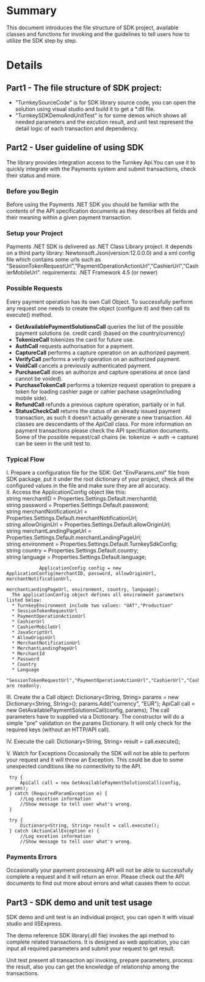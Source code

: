 # Summary
This document introduces the file structure of SDK project, available classes and functions for invoking and the guidelines to tell users how to utilize the SDK step by step.

# Details
## Part1 - The file structure of SDK project:
* "TurnkeySourceCode" is for SDK library source code, you can open the solution using visual studio and build it to get a *.dll file. 
* "TurnkeySDKDemoAndUnitTest" is for some demos which shows all needed parameters and the excution result, and unit test represent the detail logic of each transaction and dependency.

## Part2 - User guideline of using SDK
The library provides integration access to the Turnkey Api.You can use it to quickly integrate with the Payments system and submit transactions, check their status and more.
### Before you Begin
Before using the Payments .NET SDK you should be familiar with the contents of the API specification documents as they describes all fields and their meaning within a given payment transaction.
### Setup your Project
Payments .NET SDK is delivered as .NET Class Library project.
It depends on a third party library: Newtonsoft.Json(version:12.0.0.0) and a xml config file which contains some urls such as "SessionTokenRequestUrl","PaymentOperationActionUrl","CashierUrl","CashierMobileUrl".
requirements: .NET Framework 4.5 (or newer)
### Possible Requests
Every payment operation has its own Call Object. To successfully perform any request one needs to create the object (configure it) and then call its execute() method.
* __GetAvailablePaymentSolutionsCall__ queries the list of the possible payment solutions (ie. credit card) (based on the country/currency)
* __TokenizeCall__ tokenizes the card for future use.
* __AuthCall__ requests authorisation for a payment.
* __CaptureCall__ performs a capture operation on an authorized payment.
* __VerifyCall__ performs a verify operation on an authorized payment.
* __VoidCall__ cancels a previously authenticated payment.
* __PurchaseCall__ does an authorize and capture operations at once (and cannot be voided).
* __PurchaseTokenCall__ performs a tokenize request operation to prepare a token for loading cashier page or cahier pachase usage(including mobile side).
* __RefundCall__ refunds a previous capture operation, partially or in full.
* __StatusCheckCall__ returns the status of an already issued payment transaction, as such it doesn’t actually generate a new transaction.
All classes are descendants of the _ApiCall_ class.
For more information on payment transactions please check the API specification documents.
Some of the possible request/call chains (ie. tokenize -> auth -> capture) can be seen in the unit test to.
### Typical Flow
  I. Prepare a configuration file for the SDK:
     Get "EnvParams.xml" file from SDK package, put it under the root dictionary of your project, check all the configured values in the file and make sure they are all accuracy.<br />
  II. Access the ApplicationConfig object like this:<br />
      string merchantID = Properties.Settings.Default.merchantId;<br />
             string password = Properties.Settings.Default.password;<br />
             string merchantNotificationUrl = Properties.Settings.Default.merchantNotificationUrl;<br />
             string allowOriginUrl = Properties.Settings.Default.allowOriginUrl;<br />
             string merchantLandingPageUrl = Properties.Settings.Default.merchantLandingPageUrl;<br />
             string environment = Properties.Settings.Default.TurnkeySdkConfig;<br />
			 string country = Properties.Settings.Default.country;<br />
			 string language = Properties.Settings.Default.language;<br />

                ApplicationConfig config = new ApplicationConfig(merchantID, password, allowOriginUrl, merchantNotificationUrl,
                                                                 merchantLandingPageUrl, environment, country, language);
      The applicationConfig object defines all environment parameters listed below:
	  * TurnkeyEnvironment include two values: "UAT","Production"
	  * SessionTokenRequestUrl
	  * PaymentOperationActionUrl
	  * CashierUrl
	  * CashierMobileUrl
	  * JavaScriptUrl
	  * AllowOriginUrl
	  * MerchantNotificationUrl
	  * MerchantLandingPageUrl
	  * MerchantId
	  * Password
	  * Country
	  * Language
	  "SessionTokenRequestUrl","PaymentOperationActionUrl","CashierUrl","CashierMobileUrl","JavaScriptUrl" are readonly.
  III. Create the a Call object:
      Dictionary<String, String> params = new Dictionary<String, String>();
      params.Add("currency", "EUR");
      ApiCall call = new GetAvailablePaymentSolutionsCall(config, params);
      The call parameters have to supplied via a Dictionary.
      The constructor will do a simple "pre" validation on the params Dictionary. It will only check for the required keys (without an HTTP/API call).

  IV. Execute the call:
       Dictionary<String, String> result = call.execute();

  V. Watch for Exceptions
     Occasionally the SDK will not be able to perform your request and it will throw an Exception. This could be due to some unexpected conditions like no connectivity to the API. 

     try {
	     ApiCall call = new GetAvailablePaymentSolutionsCall(config, params);
     } catch (RequiredParamException e) {
	     //Log excetion information
	     //Show message to tell user what's wrong.
     }

     try {
	     Dictionary<String, String> result = call.execute();
     } catch (ActionCallException e) {
	     //Log excetion information
	     //Show message to tell user what's wrong.
### Payments Errors
Occasionally your payment processing API will not be able to successfully complete a request and it will return an error. Please check out the API documents to find out more about errors and what causes them to occur.


## Part3 - SDK demo and unit test usage
SDK demo and unit test is an individual project, you can open it with visual studio and IISExpress.

The demo reference SDK library(.dll file) invokes the api method to complete related transactions. It is designed as web application, you can input all required parameters and submit your request to get result.

Unit test present all transaction api invoking, prepare parameters, process the result, also you can get the knowledge of relationship among the transactions.


